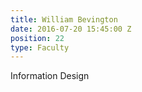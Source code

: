 ```yaml
---
title: William Bevington
date: 2016-07-20 15:45:00 Z
position: 22
type: Faculty
---
```


Information Design